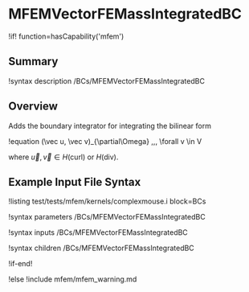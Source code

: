 # MFEMVectorFEMassIntegratedBC

!if! function=hasCapability('mfem')

## Summary

!syntax description /BCs/MFEMVectorFEMassIntegratedBC

## Overview

Adds the boundary integrator for integrating the bilinear form

!equation
(\vec u, \vec v)_{\partial\Omega} \,\,\, \forall v \in V

where $\vec u, \vec v \in H(\mathrm{curl})$ or $H(\mathrm{div})$.

## Example Input File Syntax

!listing test/tests/mfem/kernels/complexmouse.i block=BCs

!syntax parameters /BCs/MFEMVectorFEMassIntegratedBC

!syntax inputs /BCs/MFEMVectorFEMassIntegratedBC

!syntax children /BCs/MFEMVectorFEMassIntegratedBC

!if-end!

!else
!include mfem/mfem_warning.md
